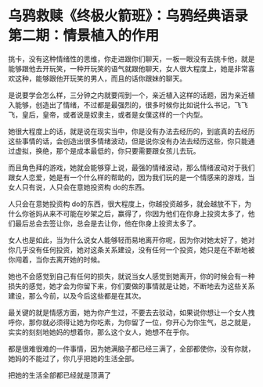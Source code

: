 # 乌鸦救赎《终极火箭班》：乌鸦经典语录 第二期：情景植入的作用

挑卡，没有这种情绪性的思维，你走进跟你们聊天，一板一眼没有去挑卡他，就是能够跟他去开玩笑，一种开玩笑的语气就跟他聊天，女人很大程度上，她是非常喜欢这种，能够跟他开玩笑的男人，而且的话你跟妹的聊天。

是说要学会怎么样，三分钟之内就要闯到一个，亲近植入这样的话题，因为亲近植入能够，创造出了情绪，不过都是最强烈的，很多时候你比如说什么书记，飞飞飞，皇后，皇帝，或者说是奴隶主，或者是女僕这样的一个内型。

她很大程度上的话，就是说在现实当中，你是没有办法去经历的，到底真的去经历这些事情的话，会创造出很多情绪波动，但是说你没有办法去经历这些，你只能通过虚拟，换绝，那个是成本最低的，你只要需要跟女孩儿去玩。

而且角色拜的游戏，她就会能够穿上说，最强的情绪波动，那么情绪波动对于我们跟女人恋爱，她是有一个什么样的帮助的，因为我们玩的是一个情感来的游戏，当女人只有说，人只会在意她投资构 do的东西。

人只会在意她投资构 do的东西，很大程度上，你越投资越多，就会越放不下，为什么你爸妈从来不可能在吵架之后，赢得了，你因为他们在你身上投资太多了，他们最后总会去签让你，总会是去让你，他在你身上投资太多了。

女人也是如此，当为什么说女人能够轻而易地离开你呢，因为你对她太好了，她对你几乎没有任何投资，她对这条关系建设，没有任何一个投资，她只是在不断地被你闯着，当你去离开她的时候。

她也不会感觉到自己有任何的损失，就说当女人感觉到她离开，你的时候会有一种损失的感觉，她才会为你留下来，你们要做的事情就是让她，不断地去为这些关系建设，那么今前，以及今后这些都是在其次。

最关键的就是情感方面，她为你产生过，不要去去驳动，如果说你想让一个女人拽呼你，那你就必须得让她为你吃素，为你留了一位，你开心为你生气，总之就是，实实的刻刻地她妈的想着你，那么这个女人，她想不在乎你。

都是很难很难的一件事情，因为她满脑子都已经三满了，全部都使你，没有你就，她妈的不能过了，你几乎把她的生活全部。

把她的生活全部都已经就是顶满了